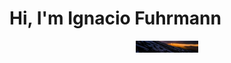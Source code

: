 # Hi, I'm Ignacio Fuhrmann

<p align="center">
  <a href="https://www.linkedin.com/in/ignacio-fuhrmann/">
    <img width="100" src="https://github.com/IgnacioFuhrmann/IgnacioFuhrmann/blob/main/DJI_0089%20(2).JPG" alt="logo" />
  </a>
</p>


<!--
**IgnacioFuhrmann/IgnacioFuhrmann** is a ✨ _special_ ✨ repository because its `README.md` (this file) appears on your GitHub profile.

Here are some ideas to get you started:

- 🔭 I’m currently working on ...
- 🌱 I’m currently learning ...
- 👯 I’m looking to collaborate on ...
- 🤔 I’m looking for help with ...
- 💬 Ask me about ...
- 📫 How to reach me: ...
- 😄 Pronouns: ...
- ⚡ Fun fact: ...
-->
